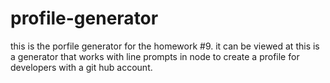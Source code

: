 # profile-generator
this is the porfile generator for the homework #9. it can be viewed at 
this is a generator that works with line prompts in node to create a profile for developers with a git hub account.
